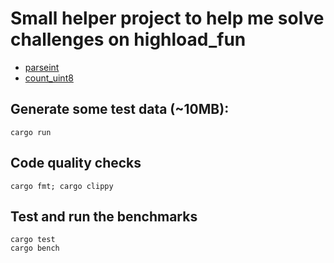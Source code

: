 # Small helper project to help me solve challenges on highload_fun

- [parseint](https://highload.fun/tasks/1)
- [count_uint8](https://highload.fun/tasks/5)

## Generate some test data (~10MB):
```
cargo run
```

## Code quality checks
```
cargo fmt; cargo clippy
```

## Test and run the benchmarks
```
cargo test
cargo bench
```
